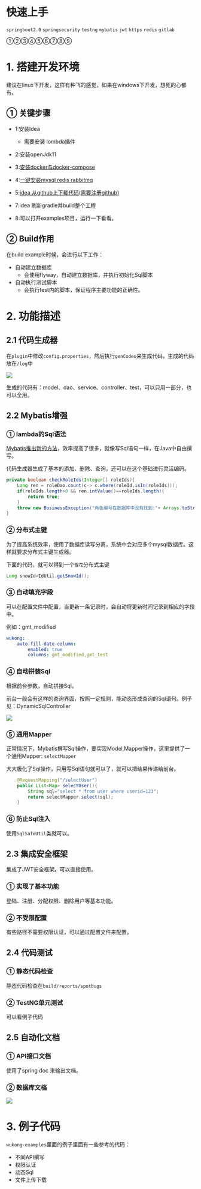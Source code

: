 # 快速上手

 `springboot2.0` `springsecurity` `testng`  `mybatis` `jwt` `https` `redis` `gitlab` 

①②③④⑤⑥⑦⑧⑨



# 1. 搭建开发环境

建议在linux下开发，这样有种飞的感觉，如果在windows下开发，想死的心都有。



## ① 关键步骤

* 1:安装Idea
  * 需要安装 lombda插件

* 2:安装openJdk11
* 3:[安装docker与docker-compose](https://get.daocloud.io/)

* 4:[一键安装mysql redis rabbitmq](docker/readme.md)

* 5:[idea 从github上下载代码(需要注册github)](https://github.com/fanhualei/wukong-demo)
* 7:idea 刷新gradle并build整个工程	
* 8:可以打开examples项目，运行一下看看。



## ② Build作用

在build example时候，会进行以下工作：

* 自动建立数据库
  * 会使用flyway，自动建立数据库，并执行初始化Sql脚本
* 自动执行测试脚本
  * 会执行test内的脚本，保证程序主要功能的正确性。



# 2. 功能描述



## 2.1 代码生成器

在`plugin`中修改`config.properties`，然后执行`genCodes`来生成代码，生成的代码放在`/log`中

![](reference/imgs/genCodes.png)

生成的代码有：model、dao、service、controller、test，可以只用一部分，也可以全用。



## 2.2 Mybatis增强



### ① lambda的Sql语法

[Mybatis推出新的方法](reference/mybitsDynamic-qt.md)，效率提高了很多，就像写Sql语句一样，在Java中自由撰写。

代码生成器生成了基本的添加、删除、查询，还可以在这个基础进行灵活编码。

```java
private boolean checkRoleIds(Integer[] roleIds){
    Long ren = roleDao.count(c-> c.where(roleId,isIn(roleIds)));
    if(roleIds.length>0 && ren.intValue()==roleIds.length){
        return true;
    }
    throw new BusinessException("角色编号在数据库中没有找到:"+ Arrays.toString(roleIds));
}
```



### ② 分布式主键

为了提高系统效率，使用了数据库读写分离，系统中会对应多个mysql数据库。这样就要求分布式主键生成器。

下面的代码，就可以得到一个`雪花`分布式主键

```java
Long snowId=IdUtil.getSnowId();
```



### ③ 自动填充字段

可以在配置文件中配置，当更新一条记录时，会自动将更新时间记录到相应的字段中。

例如：gmt_modified

```yaml
wukong:
    auto-fill-date-column:
        enabled: true
        columns: gmt_modified,gmt_test
```



### ④ 自动拼装Sql

根据前台参数，自动拼接Sql。

前台一般会有这样的查询界面，按照一定规则，能动态形成查询的Sql语句。例子见：DynamicSqlController

![](reference/imgs/search-form.png)



### ⑤ 通用Mapper

正常情况下，Mybatis撰写Sql操作，要实现Model,Mapper操作，这里提供了一个通用Mapper: `selectMapper`

大大极化了Sql操作，只用写Sql语句就可以了，就可以把结果传递给前台。

```java
    @RequestMapping("/selectUser")
    public List<Map> selectUser(){
		String sql="select * from user where userid=123";
        return selectMapper.select(sql);
    }
```



### ⑥ 防止Sql注入

使用`SqlSafeUtil`类就可以。





## 2.3 集成安全框架

集成了JWT安全框架。可以直接使用。

### ①  实现了基本功能

登陆、注册、分配权限、删除用户等基本功能。



### ② 不受限配置

有些路径不需要权限认证，可以通过配置文件来配置。



## 2.4 代码测试

### ① 静态代码检查

静态代码检查在`build/reports/spotbugs`  



### ② TestNG单元测试

可以看例子代码



## 2.5 自动化文档



### ① API接口文档

使用了spring doc 来输出文档。



### ② 数据库文档

![](reference/imgs/database.png)



# 3. 例子代码

`wukong-examples`里面的例子里面有一些参考的代码：

* 不同API撰写
* 权限认证
* 动态Sql
* 文件上传下载

